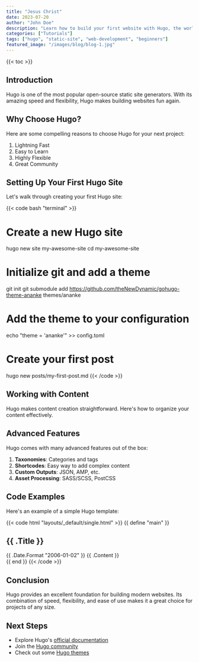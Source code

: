 ```yaml
---
title: "Jesus Christ"
date: 2023-07-20
author: "John Doe"
description: "Learn how to build your first website with Hugo, the world's fastest framework for building websites."
categories: ["Tutorials"]
tags: ["hugo", "static-site", "web-development", "beginners"]
featured_image: "/images/blog/blog-1.jpg"
---
```


{{< toc >}}

## Introduction

Hugo is one of the most popular open-source static site generators. With its amazing speed and flexibility, Hugo makes building websites fun again.

## Why Choose Hugo?

Here are some compelling reasons to choose Hugo for your next project:

1. Lightning Fast
2. Easy to Learn
3. Highly Flexible
4. Great Community

## Setting Up Your First Hugo Site

Let's walk through creating your first Hugo site:

{{< code bash "terminal" >}}
# Create a new Hugo site
hugo new site my-awesome-site
cd my-awesome-site

# Initialize git and add a theme
git init
git submodule add https://github.com/theNewDynamic/gohugo-theme-ananke themes/ananke

# Add the theme to your configuration
echo "theme = 'ananke'" >> config.toml

# Create your first post
hugo new posts/my-first-post.md
{{< /code >}}

## Working with Content

Hugo makes content creation straightforward. Here's how to organize your content effectively.

## Advanced Features

Hugo comes with many advanced features out of the box:

1. **Taxonomies**: Categories and tags
2. **Shortcodes**: Easy way to add complex content
3. **Custom Outputs**: JSON, AMP, etc.
4. **Asset Processing**: SASS/SCSS, PostCSS

## Code Examples

Here's an example of a simple Hugo template:

{{< code html "layouts/_default/single.html" >}}
{{ define "main" }}
<article>
    <h1>{{ .Title }}</h1>
    <time>{{ .Date.Format "2006-01-02" }}</time>
    {{ .Content }}
</article>
{{ end }}
{{< /code >}}

## Conclusion

Hugo provides an excellent foundation for building modern websites. Its combination of speed, flexibility, and ease of use makes it a great choice for projects of any size.

## Next Steps

- Explore Hugo's [official documentation](https://gohugo.io/documentation/)
- Join the [Hugo community](https://discourse.gohugo.io/)
- Check out some [Hugo themes](https://themes.gohugo.io/)
